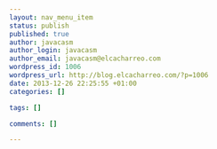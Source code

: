 ```yaml
--- 
layout: nav_menu_item
status: publish
published: true
author: javacasm
author_login: javacasm
author_email: javacasm@elcacharreo.com
wordpress_id: 1006
wordpress_url: http://blog.elcacharreo.com/?p=1006
date: 2013-12-26 22:25:55 +01:00
categories: []

tags: []

comments: []

---
```

 
